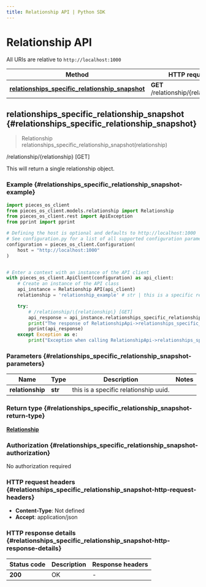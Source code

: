 ```yaml
---
title: Relationship API | Python SDK
---
```


# Relationship API

All URIs are relative to `http://localhost:1000`

Method | HTTP request | Description
------------- | ------------- | -------------
[**relationships_specific_relationship_snapshot**](RelationshipApi#relationships_specific_relationship_snapshot) | **GET** /relationship/\{relationship\} | /relationship/\{relationship\} [GET]


## **relationships_specific_relationship_snapshot** {#relationships_specific_relationship_snapshot}
> Relationship relationships_specific_relationship_snapshot(relationship)

/relationship/\{relationship\} [GET]

This will return a single relationship object.

### Example {#relationships_specific_relationship_snapshot-example}


```python
import pieces_os_client
from pieces_os_client.models.relationship import Relationship
from pieces_os_client.rest import ApiException
from pprint import pprint

# Defining the host is optional and defaults to http://localhost:1000
# See configuration.py for a list of all supported configuration parameters.
configuration = pieces_os_client.Configuration(
    host = "http://localhost:1000"
)


# Enter a context with an instance of the API client
with pieces_os_client.ApiClient(configuration) as api_client:
    # Create an instance of the API class
    api_instance = Relationship API(api_client)
    relationship = 'relationship_example' # str | this is a specific relationship uuid.

    try:
        # /relationship/\{relationship\} [GET]
        api_response = api_instance.relationships_specific_relationship_snapshot(relationship)
        print("The response of RelationshipApi->relationships_specific_relationship_snapshot:\n")
        pprint(api_response)
    except Exception as e:
        print("Exception when calling RelationshipApi->relationships_specific_relationship_snapshot: %s\n" % e)
```



### Parameters {#relationships_specific_relationship_snapshot-parameters}


Name | Type | Description  | Notes
------------- | ------------- | ------------- | -------------
 **relationship** | **str**| this is a specific relationship uuid. | 

### Return type {#relationships_specific_relationship_snapshot-return-type}

[**Relationship**](../models/Relationship)

### Authorization {#relationships_specific_relationship_snapshot-authorization}

No authorization required

### HTTP request headers {#relationships_specific_relationship_snapshot-http-request-headers}

 - **Content-Type**: Not defined
 - **Accept**: application/json


### HTTP response details {#relationships_specific_relationship_snapshot-http-response-details}

| Status code | Description | Response headers |
|-------------|-------------|------------------|
**200** | OK |  -  |


